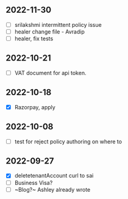 ## 2022-11-30

- [ ] srilakshmi intermittent policy issue
- [ ] healer change file - Avradip
- [ ] healer, fix tests

## 2022-10-21
- [ ] VAT document for api token.

## 2022-10-18
- [x] Razorpay, apply

## 2022-10-08
- [ ] test for reject policy authoring on where to

## 2022-09-27
- [x] deletetenantAccount curl to sai
- [ ] Business Visa?
- [ ] ~Blog?~ Ashley already wrote